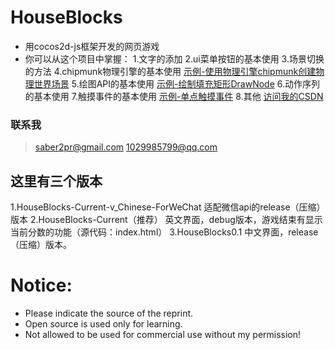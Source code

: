 # HouseBlocks
* 用cocos2d-js框架开发的网页游戏
* 你可以从这个项目中掌握：
1.文字的添加
2.ui菜单按钮的基本使用
3.场景切换的方法
4.chipmunk物理引擎的基本使用 [示例-使用物理引擎chipmunk创建物理世界场景](https://blog.csdn.net/u011607490/article/details/81347359)
5.绘图API的基本使用 [示例-绘制填充矩形DrawNode](https://blog.csdn.net/u011607490/article/details/81368195)
6.动作序列的基本使用
7.触摸事件的基本使用 [示例-单点触摸事件](https://blog.csdn.net/u011607490/article/details/81388344)
8.其他 [访问我的CSDN](https://blog.csdn.net/u011607490/article/list/1)
	
### 联系我
> saber2pr@gmail.com
> 1029985799@qq.com
## 这里有三个版本
1.HouseBlocks-Current-v_Chinese-ForWeChat
  适配微信api的release（压缩）版本
2.HouseBlocks-Current（推荐）
  英文界面，debug版本，游戏结束有显示当前分数的功能（源代码：index.html）
3.HouseBlocks0.1
  中文界面，release（压缩）版本。
# Notice:
* Please indicate the source of the reprint.
* Open source is used only for learning.
* Not allowed to be used for commercial use without my permission!
